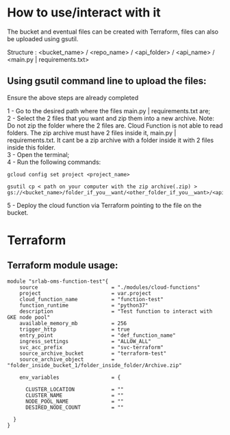 # How to use/interact with it

The bucket and eventual files can be created with Terraform, files can also be uploaded using gsutil.

Structure : <bucket_name> / <repo_name> / <api_folder> / <api_name> / <main.py | requirements.txt>


## Using gsutil command line to upload the files:

Ensure the above steps are already completed

1 - Go to the desired path where the files main.py | requirements.txt are;  
2 - Select the 2 files that you want and zip them into a new archive. Note: Do not zip the folder where the 2 files are. Cloud Function is not able to read folders. The zip archive must have 2 files inside it, main.py | requirements.txt. It cant be a zip archive with a folder inside it with 2 files inside this folder.  
3 - Open the terminal;  
4 - Run the following commands:  

```
gcloud config set project <project_name>

gsutil cp < path on your computer with the zip archive(.zip) > gs://<bucket_name>/folder_if_you__want/<other_folder_if_you__want>/<api_name>/

```

5 - Deploy the cloud function via Terraform pointing to the file on the bucket.

# Terraform

## Terraform module usage:

```
module "srlab-oms-function-test"{
    source                        = "./modules/cloud-functions"
    project                       = var.project
    cloud_function_name           = "function-test"
    function_runtime              = "python37"
    description                   = "Test function to interact with GKE node pool"
    available_memory_mb           = 256
    trigger_http                  = true
    entry_point                   = "def_function_name"
    ingress_settings              = "ALLOW_ALL"
    svc_acc_prefix                = "svc-terraform"
    source_archive_bucket         = "terraform-test"
    source_archive_object         = "folder_inside_bucket_1/folder_inside_folder/Archive.zip"

    env_variables                 = {

      CLUSTER_LOCATION            = ""
      CLUSTER_NAME                = ""
      NODE_POOL_NAME              = ""
      DESIRED_NODE_COUNT          = ""

  }
}
```
